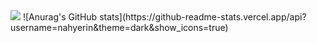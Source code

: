   <img src="https://img.shields.io/badge/Javascript-ffb13b?style=flat-square&logo=javascript&logoColor=white"/>
![Anurag's GitHub stats](https://github-readme-stats.vercel.app/api?username=nahyerin&theme=dark&show_icons=true)
